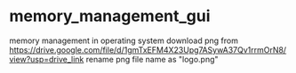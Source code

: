 # memory_management_gui
memory management in operating system
download png from https://drive.google.com/file/d/1gmTxEFM4X23Upg7ASywA37Qv1rrmOrN8/view?usp=drive_link
rename png file name as "logo.png"
